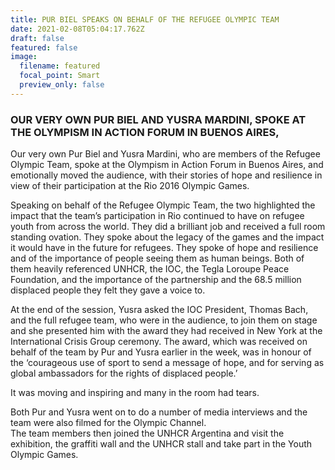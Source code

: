 ```yaml
---
title: PUR BIEL SPEAKS ON BEHALF OF THE REFUGEE OLYMPIC TEAM
date: 2021-02-08T05:04:17.762Z
draft: false
featured: false
image:
  filename: featured
  focal_point: Smart
  preview_only: false
---
```

### OUR VERY OWN PUR BIEL AND YUSRA MARDINI, SPOKE AT THE OLYMPISM IN ACTION FORUM IN BUENOS AIRES,

Our very own Pur Biel and Yusra Mardini, who are members of the Refugee Olympic Team, spoke at the Olympism in Action Forum in Buenos Aires, and emotionally moved the audience, with their stories of hope and resilience in view of their participation at the Rio 2016 Olympic Games.

Speaking on behalf of the Refugee Olympic Team, the two highlighted the impact that the team’s participation in Rio continued to have on refugee youth from across the world. They did a brilliant job and received a full room standing ovation. They spoke about the legacy of the games and the impact it would have in the future for refugees. They spoke of hope and resilience and of the importance of people seeing them as human beings. Both of them heavily referenced UNHCR, the IOC, the Tegla Loroupe Peace Foundation, and the importance of the partnership and the 68.5 million displaced people they felt they gave a voice to.

At the end of the session, Yusra asked the IOC President, Thomas Bach, and the full refugee team, who were in the audience, to join them on stage and she presented him with the award they had received in New York at the International Crisis Group ceremony. The award, which was received on behalf of the team by Pur and Yusra earlier in the week, was in honour of the ‘courageous use of sport to send a message of hope, and for serving as global ambassadors for the rights of displaced people.’

It was moving and inspiring and many in the room had tears.

Both Pur and Yusra went on to do a number of media interviews and the team were also filmed for the Olympic Channel.\
The team members then joined the UNHCR Argentina and visit the exhibition, the graffiti wall and the UNHCR stall and take part in the Youth Olympic Games.